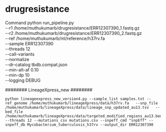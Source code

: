 # drugresistance
Command 
python run_pipeline.py \
  --r1 /home/muthukumarb/drugresistance/ERR12307390_1.fastq.gz \
  --r2 /home/muthukumarb/drugresistance/ERR12307390_2.fastq.gz \
  --ref /home/muthukumarb/ml/reference/h37rv.fa \
  --sample ERR12307390 \
  --threads 12 \
  --call-variants \
  --normalize \
  --dr-catalog tbdb.compat.json \
  --min-alt-af 0.10 \
  --min-dp 10 \
  --logging DEBUG
                                                                                   
                                                                                        
                                                                                        
######## LineageXpress_new ########
```                                                                                        
python lineageexpress_new_version4.py --sample_list samples.txt --ref_genome /home/muthukumarb/lineageXpress/data/h37rv.fa   --snp_file /home/muthukumarb/lineageXpress/data/lineage_snp_updated_au13.tsv   --bed_file /home/muthukumarb/lineageXpress/data/targeted_modified_regions_au13.bed --threads 12 --mutations_csv mutations.csv --snpeff_cmd "snpEff" --snpeff_db Mycobacterium_tuberculosis_h37rv --output_dir ERR12307390
```
